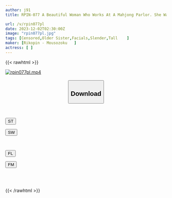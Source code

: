 ```yaml
---
author: j91
title: RPIN-077 A Beautiful Woman Who Works At A Mahjong Parlor. She Was A Very Nice Lady When I Talked To Her. She Was Teased And Turned Into A Masochist, Which Caused Her Dick To Fall.

url: /v/rpin077pl
date: 2023-12-02T02:30:00Z
image: "rpin077pl.jpg"
tags: [Censored,Older Sister,Facials,Slender,Tall	 ]
maker: [Rikopin - Mousozoku   ]
actress: [ ]
---
```



{{< rawhtml >}}

<div class="video" data-videoid="JKPqK4a7Poseeg">
    <a href="javascript:;">
        <img src="/v/rpin077pl/rpin077pl.jpg" width="WIDTH" height="HEIGHT" alt="rpin077pl.mp4" loading="lazy">
    </a>
</div>

<script type="text/javascript" src="https://j91.asia/asset/on-demand-st.js"></script>

<br>
  <link rel="stylesheet" href="https://j91.asia/asset/bs5.css">
  
  <center>
  <button class="btn btn-primary" type="button" data-bs-toggle="collapse" data-bs-target=".multi-collapse" aria-expanded="false" aria-controls="multiCollapseExample1 multiCollapseExample2"><h2>Download</h2></button></center>
</p>
<div class="row">
  <div class="col">
    <div class="collapse multi-collapse" id="multiCollapseExample1">
      <div class="card card-body">
	      	      <br>
<div class="buttons">  
<p><a href="https://streamtape.to/v/JKPqK4a7Poseeg" target="_blank"><button class="btn-hover color-3"><i class="fa fa-download"></i> ST</button></a></p>
<p><a href="https://flaswish.com/uv80zawrosd5" target="_blank"><button class="btn-hover color-2"><i class="fa fa-download"></i> SW</button></a></p></div>
    </div>
  </div>
</div>
  <div class="col">
    <div class="collapse multi-collapse" id="multiCollapseExample2">
      <div class="card card-body">
	      <br>
<div class="buttons">
<p><a href="javascript:;" target="_blank"><button class="btn-hover color-9"><i class="fa fa-download"></i> FL</button></a></p>
<p><a href="javascript:;" target="_blank"><button class="btn-hover color-8"><i class="fa fa-download"></i> FM</button></a></p></div>
<br><br>
      </div>
    </div>
  </div>
</div>

{{< /rawhtml >}}